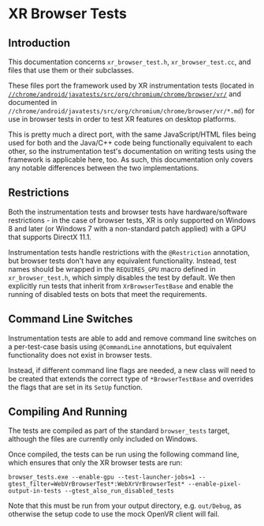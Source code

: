 # XR Browser Tests

## Introduction

This documentation concerns `xr_browser_test.h`, `xr_browser_test.cc`, and files
that use them or their subclasses.

These files port the framework used by XR instrumentation tests (located in
[`//chrome/android/javatests/src/org/chromium/chrome/browser/vr/`][1] and
documented in
`//chrome/android/javatests/src/org/chromium/chrome/browser/vr/*.md`) for
use in browser tests in order to test XR features on desktop platforms.

This is pretty much a direct port, with the same JavaScript/HTML files being
used for both and the Java/C++ code being functionally equivalent to each other,
so the instrumentation test's documentation on writing tests using the framework
is applicable here, too. As such, this documentation only covers any notable
differences between the two implementations.

## Restrictions

Both the instrumentation tests and browser tests have hardware/software
restrictions - in the case of browser tests, XR is only supported on Windows 8
and later (or Windows 7 with a non-standard patch applied) with a GPU that
supports DirectX 11.1.

Instrumentation tests handle restrictions with the `@Restriction` annotation,
but browser tests don't have any equivalent functionality. Instead, test names
should be wrapped in the `REQUIRES_GPU` macro defined in `xr_browser_test.h`,
which simply disables the test by default. We then explicitly run tests that
inherit from `XrBrowserTestBase` and enable the running of disabled tests on
bots that meet the requirements.

## Command Line Switches

Instrumentation tests are able to add and remove command line switches on a
per-test-case basis using `@CommandLine` annotations, but equivalent
functionality does not exist in browser tests.

Instead, if different command line flags are needed, a new class will need to
be created that extends the correct type of `*BrowserTestBase` and overrides the
flags that are set in its `SetUp` function.

## Compiling And Running

The tests are compiled as part of the standard `browser_tests` target, although
the files are currently only included on Windows.

Once compiled, the tests can be run using the following command line, which
ensures that only the XR browser tests are run:

`browser_tests.exe --enable-gpu --test-launcher-jobs=1
--gtest_filter=WebVrBrowserTest*:WebXrVrBrowserTest*
--enable-pixel-output-in-tests --gtest_also_run_disabled_tests`

Note that this must be run from your output directory, e.g. `out/Debug`, as
otherwise the setup code to use the mock OpenVR client will fail.

[1]: https://chromium.googlesource.com/chromium/src/+/master/chrome/android/javatests/src/org/chromium/chrome/browser/vr